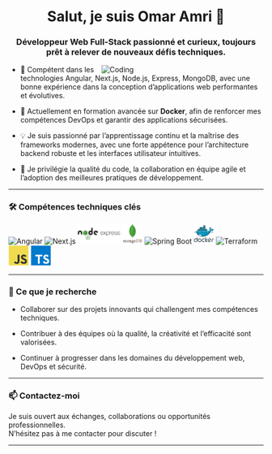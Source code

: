 <h1 align="center">Salut, je suis Omar Amri 👋</h1>

<h3 align="center">
  Développeur Web Full-Stack passionné et curieux, toujours prêt à relever de nouveaux défis techniques.
</h3>

<img align="right" alt="Coding" width="320" src="https://media0.giphy.com/media/L1R1tvI9svkIWwpVYr/giphy.gif?cid=ecf05e47yjjqnuy46q01bx8ztxfgcelv7feee3d08tupp900&rid=giphy.gif&ct=g" />

- 🔭 Compétent dans les technologies Angular, Next.js, Node.js, Express, MongoDB, avec une bonne expérience dans la conception d’applications web performantes et évolutives.

- 🌱 Actuellement en formation avancée sur **Docker**, afin de renforcer mes compétences DevOps et garantir des applications sécurisées.

- 💡 Je suis passionné par l’apprentissage continu et la maîtrise des frameworks modernes, avec une forte appétence pour l’architecture backend robuste et les interfaces utilisateur intuitives.

- 🤝 Je privilégie la qualité du code, la collaboration en équipe agile et l’adoption des meilleures pratiques de développement.

---

<h3>🛠️ Compétences techniques clés</h3>
<p>
  <img src="https://angular.io/assets/images/logos/angular/angular.svg" alt="Angular" width="40" height="40" />
  <img src="https://upload.wikimedia.org/wikipedia/commons/8/8e/Nextjs-logo.svg" alt="Next.js" width="40" height="40" />
  <img src="https://raw.githubusercontent.com/devicons/devicon/master/icons/nodejs/nodejs-original-wordmark.svg" alt="Node.js" width="40" height="40" />
  <img src="https://raw.githubusercontent.com/devicons/devicon/master/icons/express/express-original-wordmark.svg" alt="Express" width="40" height="40" />
  <img src="https://raw.githubusercontent.com/devicons/devicon/master/icons/mongodb/mongodb-original-wordmark.svg" alt="MongoDB" width="40" height="40" />
  <img src="https://www.vectorlogo.zone/logos/springio/springio-icon.svg" alt="Spring Boot" width="40" height="40" />
  <img src="https://raw.githubusercontent.com/devicons/devicon/master/icons/docker/docker-original-wordmark.svg" alt="Docker" width="40" height="40" />
  <img src="https://www.vectorlogo.zone/logos/hashicorp_terraform/hashicorp_terraform-icon.svg" alt="Terraform" width="40" height="40" />
  <img src="https://raw.githubusercontent.com/devicons/devicon/master/icons/javascript/javascript-original.svg" alt="JavaScript" width="40" height="40" />
  <img src="https://raw.githubusercontent.com/devicons/devicon/master/icons/typescript/typescript-original.svg" alt="TypeScript" width="40" height="40" />
</p>

---

<h3>🚀 Ce que je recherche</h3>

- Collaborer sur des projets innovants qui challengent mes compétences techniques.

- Contribuer à des équipes où la qualité, la créativité et l’efficacité sont valorisées.

- Continuer à progresser dans les domaines du développement web, DevOps et sécurité.

---

<h3>📫 Contactez-moi</h3>

Je suis ouvert aux échanges, collaborations ou opportunités professionnelles.  
N’hésitez pas à me contacter pour discuter !

---

